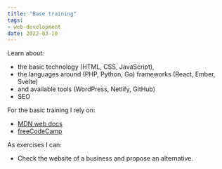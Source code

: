 ```yaml
---
title: "Base training"
tags:
- web-development
date: 2022-03-10
---
```


Learn about:

- the basic technology (HTML, CSS, JavaScript), 
- the languages around (PHP, Python, Go) frameworks (React, Ember, Svelte) 
- and available tools (WordPress, Netlify, GitHub)
- SEO

For the basic training I rely on:

- [MDN web docs](https://developer.mozilla.org/en-US/docs/Learn)
- [freeCodeCamp](https://www.freecodecamp.org/learn)

As exercises I can:

- Check the website of a business and propose an alternative.